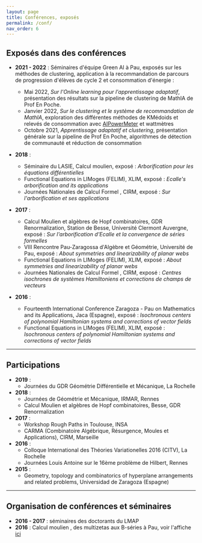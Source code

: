 ```yaml
---
layout: page
title: Conférences, exposés
permalink: /conf/
nav_order: 6
---
```


## Exposés dans des conférences

- **2021 - 2022** : Séminaires d'équipe Green AI à Pau, exposés sur les méthodes de clustering, application à la recommandation de parcours de progression d'élèves de cycle 2 et consommation d'énergie :    
    *  Mai 2022, *Sur l'Online learning pour l'apprentissage adaptatif*, présentation des résultats sur la pipeline de clustering de MathIA de Prof En Poche.
    * Janvier 2022, *Sur le clustering et le système de recommandation de MathIA*, exploration des différentes méthodes de KMédoids et relevés de consommation avec [AIPowerMeter](https://github.com/GreenAI-Uppa/AIPowerMeter) et wattmètres
    * Octobre 2021, *Apprentissage adaptatif et clustering*, présentation générale sur la pipeline de Prof En Poche, algorithmes de détection de communauté et réduction de consommation

- **2018** : 
    * Séminaire du LASIE, Calcul moulien, exposé : *Arborification pour les équations différentielles*
    * Functional Equations in LIMoges (FELIM), XLIM, exposé : *Ecalle's arborification and its applications*
    * Journées Nationales de Calcul Formel , CIRM, exposé : *Sur l'arborification et ses applications*

- **2017** :
    * Calcul Moulien et algèbres de Hopf combinatoires, GDR Renormalization, Station de Besse, Université Clermont Auvergne, exposé : *Sur l'arborification d'Ecalle et la convergence de séries formelles*
    * VIII Rencontre Pau-Zaragossa d'Algèbre et Géométrie, Université de Pau, exposé : *About symmetries and linearizability of planar webs*
    * Functional Equations in LIMoges (FELIM), XLIM, exposé : *About symmetries and linearizability of planar webs*
    * Journées Nationales de Calcul Formel , CIRM, exposé : *Centres isochrones de systèmes Hamiltoniens et corrections de champs de vecteurs*
    
- **2016** :
    * Fourteenth International Conference Zaragoza - Pau on Mathematics and its Applications, Jaca (Espagne), exposé : *Isochronous centers of polynomial Hamiltonian systems and corrections of vector fields*
    * Functional Equations in LIMoges (FELIM), XLIM, exposé : *Isochronous centers of polynomial Hamiltonian systems and corrections of vector fields*

---- 

## Participations 

- **2019** : 
    * Journées du GDR Géométrie Différentielle et Mécanique, La Rochelle
- **2018** :
    * Journées de Géométrie et Mécanique, IRMAR, Rennes
    * Calcul Moulien et algèbres de Hopf combinatoires, Besse, GDR Renormalization
- **2017** :
    * Workshop Rough Paths in Toulouse, INSA
    * CARMA (Combinatoire Algébrique, Résurgence, Moules et Applications), CIRM, Marseille
- **2016** :
    * Colloque International des Théories Variationelles 2016 (CITV), La Rochelle
    * Journées Louis Antoine sur le 16ème problème de Hilbert, Rennes
- **2015** :
    * Geometry, topology and combinatorics of hyperplane arrangements and related problems, Universidad de Zaragoza (Espagne)

----

## Organisation de conférences et séminaires

- **2016 - 2017** : séminaires des doctorants du LMAP
- **2016** : Calcul moulien , des multizetas aux B-séries à Pau, voir l'affiche [ici](/docu/rencontre-Pau-2016.pdf)